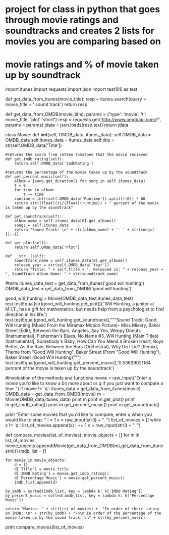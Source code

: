 # project for class in python that goes through movie ratings and soundtracks and creates 2 lists for movies you are comparing based on 
# movie ratings and % of movie taken up by soundtrack

import itunes
import requests
import json
import test106 as test 

def get_data_from_itunes(movie_title):
	resp = itunes.search(query = movie_title + ' sound track')
	return resp

def get_data_from_OMDB(movie_title):
	params = {'type': 'movie', 't': movie_title, 'plot':'short'}
	resp = requests.get('http://www.omdbapi.com/?', params = params)
	jdata = json.loads(resp.text)
	return jdata

class Movie:
	def __init__(self, OMDB_data, itunes_data):
		self.OMDB_data = OMDB_data
		self.itunes_data = itunes_data
		self.title = str(self.OMDB_data['Title'])

	#returns the score from rotten tomatoes that the movie recieved
	def get_imdb_rating(self):
		return self.OMDB_data['imdbRating']

	#returns the percentage of the movie taken up by the soundtrack
	def get_percent_music(self):
		album = [song.get_duration() for song in self.itunes_data]
		t = 0
		for time in album:
			t += time
		runtime = int((self.OMDB_data['Runtime']).split()[0]) * 60
		return str((float)(t)/(float)(runtime)) + " percent of the movie is taken up by the soundtrack"

	def get_soundtrack(self):
		album_name = self.itunes_data[0].get_albums()
		songs = self.itunes_data
		return "Sound Track: \n" + str(album_name) + '- ' + str(songs)[1:-1]

	def get_plot(self):
		return self.OMDB_data['Plot']

	def __str__(self):
		soundtrack_name = self.itunes_data[0].get_albums()
		release_year = str(self.OMDB_data['Year'])
		return "Title: " + self.title + ", Released in: " + release_year + ", SoundTrack Album Name: " + str(soundtrack_name)

#tests
itunes_data_test = get_data_from_itunes('good will hunting')
OMDB_data_test = get_data_from_OMDB('good will hunting')

good_will_hunting = Movie(OMDB_data_test,itunes_data_test)
test.testEqual(str(good_will_hunting.get_plot()),'Will Hunting, a janitor at M.I.T., has a gift for mathematics, but needs help from a psychologist to find direction in his life.')
test.testEqual(good_will_hunting.get_soundtrack(),"""Sound Track: 
Good Will Hunting (Music From the Miramax Motion Picture)- Miss Misery, Baker Street (Edit), Between the Bars, Angeles, Say Yes, Weepy Donuts (Instrumental), Fisherman's Blues, No Name #3, Will Hunting (Main Titles) [Instrumental], Somebody's Baby, How Can You Mend a Broken Heart, Boys Better, As the Rain, Between the Bars (Orchestral), Why Do I Lie? (Remix), Theme from "Good Will Hunting", Baker Street (From "Good Will Hunting"), Baker Street (Good Will Hunting)""")
test.testEqual(good_will_hunting.get_percent_music(),'0.53639021164 percent of the movie is taken up by the soundtrack')


#involcation of the methods and functions
movie = raw_input("Enter a movie you'd like to know a bit more about or q if you just want to compare a few: ")
if movie != 'q':
	itunes_data = get_data_from_itunes(movie)
	OMDB_data = get_data_from_OMDB(movie)
	m = Movie(OMDB_data,itunes_data)
	print m
	print m.get_plot()
	print m.get_imdb_rating()
	print m.get_percent_music()
	print m.get_soundtrack()

print "Enter some movies that you'd like to compare, enter q when you would like to stop: "
i = 1
x = raw_input(str(i) + ". ")
list_of_movies = []
while x != 'q':
	list_of_movies.append(x)
	i += 1
	x = raw_input(str(i) + ". ")

def compare_movies(list_of_movies):
	movie_objects = []
	for m in list_of_movies:
		movie_objects.append(Movie(get_data_from_OMDB(m),get_data_from_itunes(m)))
	imdb_list = []

	for movie in movie_objects:
		d = {}
		d['Title'] = movie.title
		d['IMDB Rating'] = movie.get_imdb_rating()
		d['Percentage Music'] = movie.get_percent_music()
		imdb_list.append(d)

	by_imdb = sorted(imdb_list, key = lambda k: k['IMDB Rating'])
	by_percent_music = sorted(imdb_list, key = lambda k: k['Percentage Music'])
	
	return "Movies: " + str(list_of_movies) +  "In order of their rating on IMDB: \n" + str(by_imdb) + "\n\n In order of the percentage of the movie taken up by the sound track: \n" + str(by_percent_music)


print compare_movies(list_of_movies)
